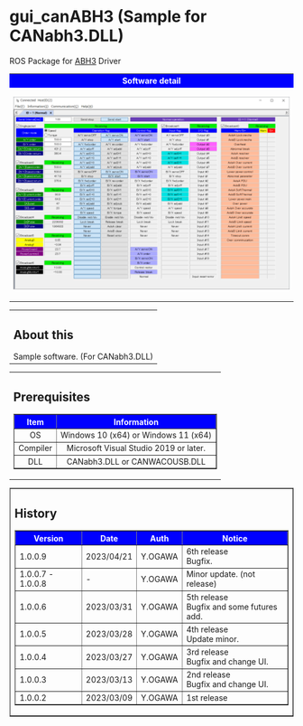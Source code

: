 # gui_canABH3 (Sample for CANabh3.DLL)
ROS Package for <a href="https://www.wacogiken.co.jp/agv/abh3.html">ABH3</a> Driver

<table width="100%" border="0">
<tr><th align="center" valign="center" bgcolor="blue"><font color="white">Software detail</font></th></tr>
<tr><td align="center" valign="center">

![](img/gui_canABH3.png)
</td></tr>
</table>

<table border="0">
    <tr><td><h2>About this</h2>
        Sample software. (For CANabh3.DLL)
        </td>
    </tr>
</table>

<!-- Prerequisites -->
<table border="0">
    <tr><td><h2>Prerequisites</h2>
    <table border="1">
        <tr><th bgcolor="blue"><font color="white">Item</font></th><th bgcolor="blue"><font color="white">Information</font></th></tr>
        <tr><td align="center">OS</td><td align="center">Windows 10 (x64) or Windows 11 (x64)</td></tr>
        <tr><td align="center">Compiler</td><td align="center">Microsoft Visual Studio 2019 or later.</td></tr>
        <tr><td align="center">DLL</td><td align="center">CANabh3.DLL or CANWACOUSB.DLL</td></tr>
    </table>
    </td></tr>
</table>

<!-- Version table -->
<table border="1">
   <tr><td><h2>History</h2>
    <table border="1">
        <tr>
            <th bgcolor="blue"><font color="white">Version</font></th>
            <th bgcolor="blue"><font color="white">Date</font></th>
            <th bgcolor="blue"><font color="white">Auth</font></th>
            <th bgcolor="blue"><font color="white">Notice</font></th>
        </tr>
        <tr>
            <td>1.0.0.9</td>
            <td>2023/04/21</td>
            <td>Y.OGAWA</td>
            <td>6th release<br>Bugfix.</td>
        </tr>
        <tr>
            <td>1.0.0.7 - 1.0.0.8</td>
            <td>-</td>
            <td>Y.OGAWA</td>
            <td>Minor update. (not release)</td>
        </tr>
        <tr>
            <td>1.0.0.6</td>
            <td>2023/03/31</td>
            <td>Y.OGAWA</td>
            <td>5th release<br>Bugfix and some futures add.</td>
        </tr>
        <tr>
            <td>1.0.0.5</td>
            <td>2023/03/28</td>
            <td>Y.OGAWA</td>
            <td>4th release<br>Update minor.</td>
        </tr>
        <tr>
            <td>1.0.0.4</td>
            <td>2023/03/27</td>
            <td>Y.OGAWA</td>
            <td>3rd release<br>Bugfix and change UI.</td>
        </tr>
        <tr>
            <td>1.0.0.3</td>
            <td>2023/03/13</td>
            <td>Y.OGAWA</td>
            <td>2nd release<br>Bugfix and change UI.</td>
        </tr>
        <tr>
            <td>1.0.0.2</td>
            <td>2023/03/09</td>
            <td>Y.OGAWA</td>
            <td>1st release</td>
        </tr>
    </table>
    </td></tr>
</table>


